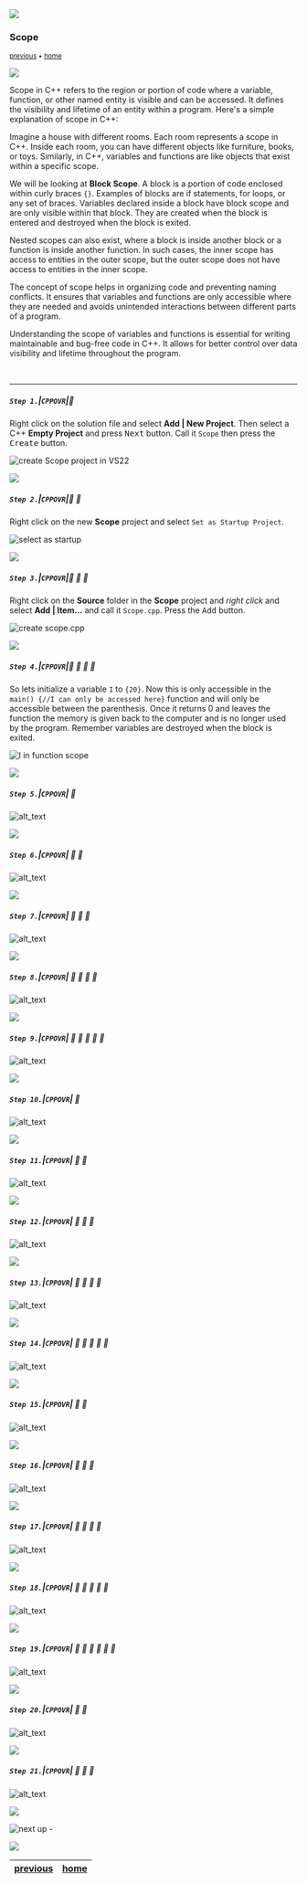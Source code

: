 ![](../images/line3.png)

### Scope

<sub>[previous](../selection/README.md#user-content-selection-and-iteration) • [home](../README.md#user-content-ue5-cpp-overview)</sub>

![](../images/line3.png)

Scope in C++ refers to the region or portion of code where a variable, function, or other named entity is visible and can be accessed. It defines the visibility and lifetime of an entity within a program. Here's a simple explanation of scope in C++:

Imagine a house with different rooms. Each room represents a scope in C++. Inside each room, you can have different objects like furniture, books, or toys. Similarly, in C++, variables and functions are like objects that exist within a specific scope.

We will be looking at **Block Scope**. A block is a portion of code enclosed within curly braces `{}`. Examples of blocks are if statements, for loops, or any set of braces. Variables declared inside a block have block scope and are only visible within that block. They are created when the block is entered and destroyed when the block is exited.

Nested scopes can also exist, where a block is inside another block or a function is inside another function. In such cases, the inner scope has access to entities in the outer scope, but the outer scope does not have access to entities in the inner scope.

The concept of scope helps in organizing code and preventing naming conflicts. It ensures that variables and functions are only accessible where they are needed and avoids unintended interactions between different parts of a program.

Understanding the scope of variables and functions is essential for writing maintainable and bug-free code in C++. It allows for better control over data visibility and lifetime throughout the program.

<br>

---

##### `Step 1.`\|`CPPOVR`|:small_blue_diamond:
Right click on the solution file and select **Add | New Project**.  Then select a C++ **Empty Project** and press <kbd>Next</kbd> button.  Call it `Scope` then press the <kbd>Create</kbd> button.  

![create Scope project in VS22](images/createScopeProject.png)

![](../images/line2.png)

##### `Step 2.`\|`CPPOVR`|:small_blue_diamond: :small_blue_diamond: 

Right click on the new **Scope** project and select `Set as Startup Project`.  

![select as startup](images/setAsStartup.png)

![](../images/line2.png)

##### `Step 3.`\|`CPPOVR`|:small_blue_diamond: :small_blue_diamond: :small_blue_diamond:

Right click on the **Source** folder in the **Scope** project and *right click* and select **Add | Item...** and call it `Scope.cpp`.  Press the <kbd>Add</kbd> button.

![create scope.cpp](images/addScopedotcpp.png)

![](../images/line2.png)

##### `Step 4.`\|`CPPOVR`|:small_blue_diamond: :small_blue_diamond: :small_blue_diamond: :small_blue_diamond:

So lets initialize a variable `I` to `{20}`.  Now this is only accessible in the `main() {//I can only be accessed here}` function and will only be accessible between the parenthesis.  Once it returns 0 and leaves the function the memory is given back to the computer and is no longer used by the program. Remember variables are destroyed when the block is exited.

![I in function scope](images/topFunctionScope.png)

![](../images/line2.png)

##### `Step 5.`\|`CPPOVR`| :small_orange_diamond:

![alt_text](images/reInitI.png)

![](../images/line2.png)

##### `Step 6.`\|`CPPOVR`| :small_orange_diamond: :small_blue_diamond:

![alt_text](images/.png)

![](../images/line2.png)

##### `Step 7.`\|`CPPOVR`| :small_orange_diamond: :small_blue_diamond: :small_blue_diamond:

![alt_text](images/.png)

![](../images/line2.png)

##### `Step 8.`\|`CPPOVR`| :small_orange_diamond: :small_blue_diamond: :small_blue_diamond: :small_blue_diamond:

![alt_text](images/.png)

![](../images/line2.png)

##### `Step 9.`\|`CPPOVR`| :small_orange_diamond: :small_blue_diamond: :small_blue_diamond: :small_blue_diamond: :small_blue_diamond:

![alt_text](images/.png)

![](../images/line2.png)

##### `Step 10.`\|`CPPOVR`| :large_blue_diamond:

![alt_text](images/.png)

![](../images/line2.png)

##### `Step 11.`\|`CPPOVR`| :large_blue_diamond: :small_blue_diamond: 

![alt_text](images/.png)

![](../images/line2.png)

##### `Step 12.`\|`CPPOVR`| :large_blue_diamond: :small_blue_diamond: :small_blue_diamond: 

![alt_text](images/.png)

![](../images/line2.png)

##### `Step 13.`\|`CPPOVR`| :large_blue_diamond: :small_blue_diamond: :small_blue_diamond:  :small_blue_diamond: 

![alt_text](images/.png)

![](../images/line2.png)

##### `Step 14.`\|`CPPOVR`| :large_blue_diamond: :small_blue_diamond: :small_blue_diamond: :small_blue_diamond:  :small_blue_diamond: 

![alt_text](images/.png)

![](../images/line2.png)

##### `Step 15.`\|`CPPOVR`| :large_blue_diamond: :small_orange_diamond: 

![alt_text](images/.png)

![](../images/line2.png)

##### `Step 16.`\|`CPPOVR`| :large_blue_diamond: :small_orange_diamond:   :small_blue_diamond: 

![alt_text](images/.png)

![](../images/line2.png)

##### `Step 17.`\|`CPPOVR`| :large_blue_diamond: :small_orange_diamond: :small_blue_diamond: :small_blue_diamond:

![alt_text](images/.png)

![](../images/line2.png)

##### `Step 18.`\|`CPPOVR`| :large_blue_diamond: :small_orange_diamond: :small_blue_diamond: :small_blue_diamond: :small_blue_diamond:

![alt_text](images/.png)

![](../images/line2.png)

##### `Step 19.`\|`CPPOVR`| :large_blue_diamond: :small_orange_diamond: :small_blue_diamond: :small_blue_diamond: :small_blue_diamond: :small_blue_diamond:

![alt_text](images/.png)

![](../images/line2.png)

##### `Step 20.`\|`CPPOVR`| :large_blue_diamond: :large_blue_diamond:

![alt_text](images/.png)

![](../images/line2.png)

##### `Step 21.`\|`CPPOVR`| :large_blue_diamond: :large_blue_diamond: :small_blue_diamond:

![alt_text](images/.png)

![](../images/line.png)

<!-- <img src="https://via.placeholder.com/1000x100/45D7CA/000000/?text=Next Up - ADD NEXT PAGE"> -->

![next up - ](images/banner.png)

![](../images/line.png)

| [previous](../selection/README.md#user-content-selection-and-iteration)| [home](../README.md#user-content-ue5-cpp-overview) |
|---|---|
